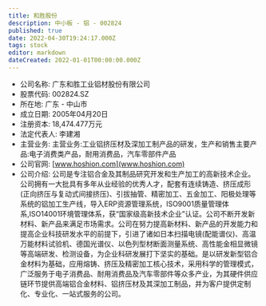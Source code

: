 ```yaml
---
title: 和胜股份
description: 中小板 - 铝 - 002824
published: true
date: 2022-04-30T19:24:17.000Z
tags: stock
editor: markdown
dateCreated: 2022-01-01T00:00:00.000Z
---
```


- 公司名称: 广东和胜工业铝材股份有限公司
- 股票代码: 002824.SZ
- 所在地: 广东 - 中山市
- 成立日期: 2005年04月20日
- 注册资本: 18,474.477万元
- 法定代表人: 李建湘
- 主营业务: 主营业务:工业铝挤压材及深加工制产品的研发，生产和销售主要产品:电子消费类产品，耐用消费品，汽车零部件产品
- 公司官网: [www.hoshion.com](www.hoshion.com)
- 公司介绍: 公司是专注铝合金及其制品研究开发和生产加工的高新技术企业。公司拥有一大批具有多年从业经验的优秀人才，配套有连续铸造、挤压成形(正向挤压与复动式间接挤压)、引拔抽管、精密加工、五金加工、阳极处理等系统的铝加工生产线，导入ERP资源管理系统，ISO9001质量管理体系,ISO14001环境管理体系，获“国家级高新技术企业”认证。公司不断开发新材料、新产品来满足市场需求。公司在努力提高新材料、新产品的开发能力和提高企业科技研发水平的前提下，引进了诸如日本扫描电镜(配能谱仪)、高温万能材料试验机、德国光谱仪、以色列型材断面测量系统、高性能金相显微镜等高端研发、检测设备，为企业科研发展打下坚实的基础。是以研发新型铝合金材料为基础，应用熔铸、挤压及精密加工核心技术，采用科学的管理模式，广泛服务于电子消费品、耐用消费品及汽车零部件等众多产业，为其硬件供应链环节提供高端铝合金材料、铝挤压材及其深加工制品，并为客户提供定制化、专业化、一站式服务的公司。


